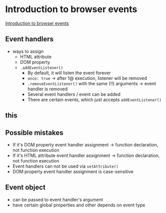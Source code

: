 # Introduction to browser events
[Introduction to browser events](https://javascript.info/introduction-browser-events)

## Event handlers
* ways to assign
  * HTML attribute
  * DOM property
  * `.addEventListener()`
    * By default, it will listen the event forever
    * `once: true` -> after 1@ execution, listener will be removed
    * `.removeEventListener()` with the same (!!) arguments -> event handler is removed
    * Several event handlers / event can be added
    * There are certain events, which just accepts `addEventListener()`

## this

## Possible mistakes
* If it's DOM property event handler assignment -> function declaration, not function execution
* If it's HTML attribute event handler assignment -> function declaration, not function execution
* Event handlers can not be used via `setAttribute()`
* DOM property event handler assignment is case-sensitive

## Event object
* can be passed to event handler's argument
* have certain global properties and other depends on event type

